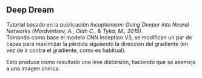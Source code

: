 ## **Deep Dream**
Tutorial basado en la publicación *Inceptionism: Going Deeper into Neural Networks (Mordvintsev, A., Olah C., & Tyka, M., 2015)*.  
Tomando como base el modelo CNN Inception V3, se modifican un par de capas para maximizar la pérdida siguiendo la dirección del gradiente (en vez de ir contra el gradiente, como es habitual).  

Esto produce como resultado una leve distorsión, haciendo que se asemeje a una imagen onírica.